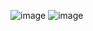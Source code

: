 ![image](https://github-readme-stats.vercel.app/api/top-langs/?username=jordongarcia&layout=compact)
![image](https://komarev.com/ghpvc/?username=your-github-username)
